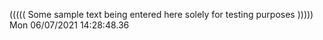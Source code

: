 ((((( Some sample text being entered here solely for testing purposes ))))) Mon 06/07/2021 14:28:48.36
